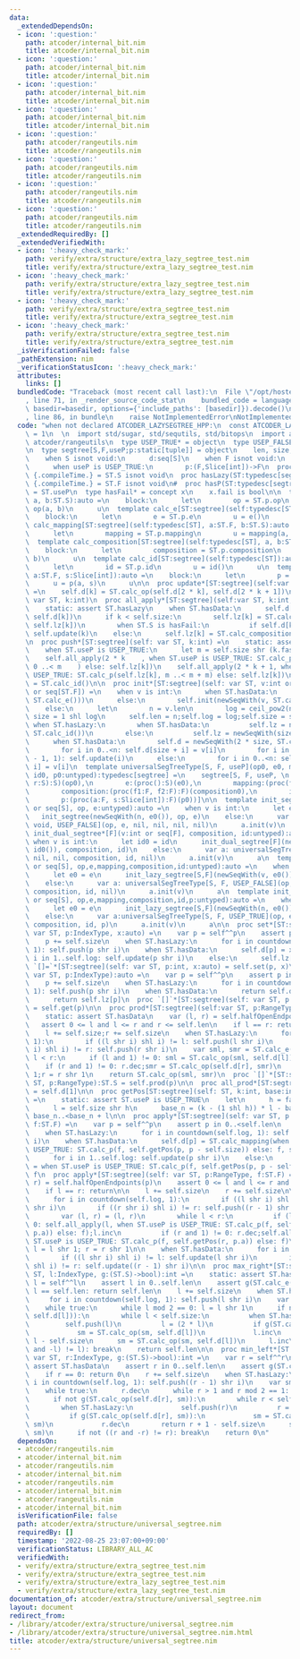 ```yaml
---
data:
  _extendedDependsOn:
  - icon: ':question:'
    path: atcoder/internal_bit.nim
    title: atcoder/internal_bit.nim
  - icon: ':question:'
    path: atcoder/internal_bit.nim
    title: atcoder/internal_bit.nim
  - icon: ':question:'
    path: atcoder/internal_bit.nim
    title: atcoder/internal_bit.nim
  - icon: ':question:'
    path: atcoder/internal_bit.nim
    title: atcoder/internal_bit.nim
  - icon: ':question:'
    path: atcoder/rangeutils.nim
    title: atcoder/rangeutils.nim
  - icon: ':question:'
    path: atcoder/rangeutils.nim
    title: atcoder/rangeutils.nim
  - icon: ':question:'
    path: atcoder/rangeutils.nim
    title: atcoder/rangeutils.nim
  - icon: ':question:'
    path: atcoder/rangeutils.nim
    title: atcoder/rangeutils.nim
  _extendedRequiredBy: []
  _extendedVerifiedWith:
  - icon: ':heavy_check_mark:'
    path: verify/extra/structure/extra_lazy_segtree_test.nim
    title: verify/extra/structure/extra_lazy_segtree_test.nim
  - icon: ':heavy_check_mark:'
    path: verify/extra/structure/extra_lazy_segtree_test.nim
    title: verify/extra/structure/extra_lazy_segtree_test.nim
  - icon: ':heavy_check_mark:'
    path: verify/extra/structure/extra_segtree_test.nim
    title: verify/extra/structure/extra_segtree_test.nim
  - icon: ':heavy_check_mark:'
    path: verify/extra/structure/extra_segtree_test.nim
    title: verify/extra/structure/extra_segtree_test.nim
  _isVerificationFailed: false
  _pathExtension: nim
  _verificationStatusIcon: ':heavy_check_mark:'
  attributes:
    links: []
  bundledCode: "Traceback (most recent call last):\n  File \"/opt/hostedtoolcache/Python/3.10.6/x64/lib/python3.10/site-packages/onlinejudge_verify/documentation/build.py\"\
    , line 71, in _render_source_code_stat\n    bundled_code = language.bundle(stat.path,\
    \ basedir=basedir, options={'include_paths': [basedir]}).decode()\n  File \"/opt/hostedtoolcache/Python/3.10.6/x64/lib/python3.10/site-packages/onlinejudge_verify/languages/nim.py\"\
    , line 86, in bundle\n    raise NotImplementedError\nNotImplementedError\n"
  code: "when not declared ATCODER_LAZYSEGTREE_HPP:\n  const ATCODER_LAZYSEGTREE_HPP*\
    \ = 1\n  \n  import std/sugar, std/sequtils, std/bitops\n  import atcoder/internal_bit,\
    \ atcoder/rangeutils\n  type USEP_TRUE* = object\n  type USEP_FALSE* = object\n\
    \n  type segtree[S,F,useP;p:static[tuple]] = object\n    len, size, log:int\n\
    \    when S isnot void:\n      d:seq[S]\n    when F isnot void:\n      lz:seq[F]\n\
    \      when useP is USEP_TRUE:\n        p:(F,Slice[int])->F\n  proc hasData(ST:typedesc[segtree]):bool\
    \ {.compileTime.} = ST.S isnot void\n  proc hasLazy(ST:typedesc[segtree]):bool\
    \ {.compileTime.} = ST.F isnot void\n#  proc hasP(ST:typedesc[segtree]):bool {.compileTime.}\
    \ = ST.useP\n  type hasFail* = concept x\n    x.fail is bool\n\n  template calc_op[ST:segtree](self:typedesc[ST],\
    \ a, b:ST.S):auto =\n    block:\n      let\n        op = ST.p.op\n        u =\
    \ op(a, b)\n      u\n  template calc_e[ST:segtree](self:typedesc[ST]):auto =\n\
    \    block:\n      let\n        e = ST.p.e\n        u = e()\n      u\n  template\
    \ calc_mapping[ST:segtree](self:typedesc[ST], a:ST.F, b:ST.S):auto =\n    block:\n\
    \      let\n        mapping = ST.p.mapping\n        u = mapping(a, b)\n      u\n\
    \  template calc_composition[ST:segtree](self:typedesc[ST], a, b:ST.F):auto =\n\
    \    block:\n      let\n        composition = ST.p.composition\n        u = composition(a,\
    \ b)\n      u\n  template calc_id[ST:segtree](self:typedesc[ST]):auto =\n    block:\n\
    \      let\n        id = ST.p.id\n        u = id()\n      u\n  template calc_p[ST:segtree](self:typedesc[ST],\
    \ a:ST.F, s:Slice[int]):auto =\n    block:\n      let\n        p = ST.p.p\n  \
    \      u = p(a, s)\n      u\n\n  proc update*[ST:segtree](self:var ST, k:int)\
    \ =\n    self.d[k] = ST.calc_op(self.d[2 * k], self.d[2 * k + 1])\n\n  proc push*[ST:segtree](self:\
    \ var ST, k:int)\n  proc all_apply*[ST:segtree](self:var ST, k:int, f:ST.F) =\n\
    \    static: assert ST.hasLazy\n    when ST.hasData:\n      self.d[k] = ST.calc_mapping(f,\
    \ self.d[k])\n      if k < self.size:\n        self.lz[k] = ST.calc_composition(f,\
    \ self.lz[k])\n        when ST.S is hasFail:\n          if self.d[k].fail: self.push(k);\
    \ self.update(k)\n    else:\n      self.lz[k] = ST.calc_composition(f, self.lz[k])\n\
    \n  proc push*[ST:segtree](self: var ST, k:int) =\n    static: assert ST.hasLazy\n\
    \    when ST.useP is USEP_TRUE:\n      let m = self.size shr (k.fastLog2 + 1)\n\
    \    self.all_apply(2 * k    , when ST.useP is USEP_TRUE: ST.calc_p(self.lz[k],\
    \ 0 ..< m    ) else: self.lz[k])\n    self.all_apply(2 * k + 1, when ST.useP is\
    \ USEP_TRUE: ST.calc_p(self.lz[k], m ..< m + m) else: self.lz[k])\n    self.lz[k]\
    \ = ST.calc_id()\n\n  proc init*[ST:segtree](self: var ST, v:int or seq[ST.S]\
    \ or seq[ST.F]) =\n    when v is int:\n      when ST.hasData:\n        self.init(newSeqWith(v,\
    \ ST.calc_e()))\n      else:\n        self.init(newSeqWith(v, ST.calc_id()))\n\
    \    else:\n      let\n        n = v.len\n        log = ceil_pow2(n)\n       \
    \ size = 1 shl log\n      self.len = n;self.log = log;self.size = size\n     \
    \ when ST.hasLazy:\n        when ST.hasData:\n          self.lz = newSeqWith(size,\
    \ ST.calc_id())\n        else:\n          self.lz = newSeqWith(size * 2, ST.calc_id())\n\
    \      when ST.hasData:\n        self.d = newSeqWith(2 * size, ST.calc_e())\n\
    \        for i in 0..<n: self.d[size + i] = v[i]\n        for i in countdown(size\
    \ - 1, 1): self.update(i)\n      else:\n        for i in 0..<n: self.lz[size +\
    \ i] = v[i]\n  template universalSegTreeType[S, F, useP](op0, e0, mapping0, composition0,\
    \ id0, p0:untyped):typedesc[segtree] =\n    segtree[S, F, useP, \n      (op:(proc(l,\
    \ r:S):S)(op0),\n        e:(proc():S)(e0),\n        mapping:(proc(f:F, s:S):S)(mapping0),\n\
    \        composition:(proc(f1:F, f2:F):F)(composition0),\n        id:(proc():F)(id0),\n\
    \        p:(proc(a:F, s:Slice[int]):F)(p0))]\n\n  template init_segtree*[S](v:int\
    \ or seq[S], op, e:untyped):auto =\n    when v is int:\n      let e0 = e\n   \
    \   init_segtree(newSeqWith(n, e0()), op, e)\n    else:\n      var a: universalSegTreeType[S,\
    \ void, USEP_FALSE](op, e, nil, nil, nil, nil)\n      a.init(v)\n      a\n  template\
    \ init_dual_segtree*[F](v:int or seq[F], composition, id:untyped):auto =\n   \
    \ when v is int:\n      let id0 = id\n      init_dual_segtree[F](newSeqWith(v,\
    \ id0()), composition, id)\n    else:\n      var a: universalSegTreeType[void,F,USEP_FALSE](nil,\
    \ nil, nil, composition, id, nil)\n      a.init(v)\n      a\n  template init_lazy_segtree*[S,F](v:int\
    \ or seq[S], op,e,mapping,composition,id:untyped):auto =\n    when v is int:\n\
    \      let e0 = e\n      init_lazy_segtree[S,F](newSeqWith(v, e0()), op,e,mapping,composition,id)\n\
    \    else:\n      var a: universalSegTreeType[S, F, USEP_FALSE](op, e, mapping,\
    \ composition, id, nil)\n      a.init(v)\n      a\n  template init_lazy_segtree*[S,F](v:int\
    \ or seq[S], op,e,mapping,composition,id,p:untyped):auto =\n    when v is int:\n\
    \      let e0 = e\n      init_lazy_segtree[S,F](newSeqWith(n, e0()), op,e,mapping,composition,id,p)\n\
    \    else:\n      var a:universalSegTreeType[S, F, USEP_TRUE](op, e, mapping,\
    \ composition, id, p)\n      a.init(v)\n      a\n\n  proc set*[ST:segtree](self:\
    \ var ST, p:IndexType, x:auto) =\n    var p = self^^p\n    assert p in 0..<self.len\n\
    \    p += self.size\n    when ST.hasLazy:\n      for i in countdown(self.log,\
    \ 1): self.push(p shr i)\n    when ST.hasData:\n      self.d[p] = x\n      for\
    \ i in 1..self.log: self.update(p shr i)\n    else:\n      self.lz[p] = x\n  proc\
    \ `[]=`*[ST:segtree](self: var ST, p:int, x:auto) = self.set(p, x)\n\n  proc get*[ST:segtree](self:\
    \ var ST, p:IndexType):auto =\n    var p = self^^p\n    assert p in 0..<self.len\n\
    \    p += self.size\n    when ST.hasLazy:\n      for i in countdown(self.log,\
    \ 1): self.push(p shr i)\n    when ST.hasData:\n      return self.d[p]\n    else:\n\
    \      return self.lz[p]\n  proc `[]`*[ST:segtree](self: var ST, p:IndexType):auto\
    \ = self.get(p)\n\n  proc prod*[ST:segtree](self:var ST, p:RangeType):ST.S =\n\
    \    static: assert ST.hasData\n    var (l, r) = self.halfOpenEndpoints(p)\n \
    \   assert 0 <= l and l <= r and r <= self.len\n    if l == r: return ST.calc_e()\n\
    \    l += self.size;r += self.size\n    when ST.hasLazy:\n      for i in countdown(self.log,\
    \ 1):\n        if ((l shr i) shl i) != l: self.push(l shr i)\n        if ((r shr\
    \ i) shl i) != r: self.push(r shr i)\n    var sml, smr = ST.calc_e()\n    while\
    \ l < r:\n      if (l and 1) != 0: sml = ST.calc_op(sml, self.d[l]);l.inc\n  \
    \    if (r and 1) != 0: r.dec;smr = ST.calc_op(self.d[r], smr)\n      l = l shr\
    \ 1;r = r shr 1\n    return ST.calc_op(sml, smr)\n  proc `[]`*[ST:segtree](self:var\
    \ ST, p:RangeType):ST.S = self.prod(p)\n\n  proc all_prod*[ST:segtree](self:ST):auto\
    \ = self.d[1]\n\n  proc getPos[ST:segtree](self: ST, k:int, base:int):Slice[int]\
    \ =\n    static: assert ST.useP is USEP_TRUE\n    let\n      h = fastLog2(k)\n\
    \      l = self.size shr h\n      base_n = (k - (1 shl h)) * l - base\n    return\
    \ base_n..<base_n + l\n\n  proc apply*[ST:segtree](self: var ST, p:IndexType,\
    \ f:ST.F) =\n    var p = self^^p\n    assert p in 0..<self.len\n    p += self.size\n\
    \    when ST.hasLazy:\n      for i in countdown(self.log, 1): self.push(p shr\
    \ i)\n    when ST.hasData:\n      self.d[p] = ST.calc_mapping(when ST.useP is\
    \ USEP_TRUE: ST.calc_p(f, self.getPos(p, p - self.size)) else: f, self.d[p])\n\
    \      for i in 1..self.log: self.update(p shr i)\n    else:\n      self.lz[p]\
    \ = when ST.useP is USEP_TRUE: ST.calc_p(f, self.getPos(p, p - self.size)) else:\
    \ f\n  proc apply*[ST:segtree](self: var ST, p:RangeType, f:ST.F) =\n    var (l,\
    \ r) = self.halfOpenEndpoints(p)\n    assert 0 <= l and l <= r and r <= self.len\n\
    \    if l == r: return\n\n    l += self.size\n    r += self.size\n\n    when ST.hasLazy:\n\
    \      for i in countdown(self.log, 1):\n        if ((l shr i) shl i) != l: self.push(l\
    \ shr i)\n        if ((r shr i) shl i) != r: self.push((r - 1) shr i)\n      block:\n\
    \        var (l, r) = (l, r)\n        while l < r:\n          if (l and 1) !=\
    \ 0: self.all_apply(l, when ST.useP is USEP_TRUE: ST.calc_p(f, self.getPos(l,\
    \ p.a)) else: f);l.inc\n          if (r and 1) != 0: r.dec;self.all_apply(r, when\
    \ ST.useP is USEP_TRUE: ST.calc_p(f, self.getPos(r, p.a)) else: f)\n         \
    \ l = l shr 1; r = r shr 1\n\n    when ST.hasData:\n      for i in 1..self.log:\n\
    \        if ((l shr i) shl i) != l: self.update(l shr i)\n        if ((r shr i)\
    \ shl i) != r: self.update((r - 1) shr i)\n\n  proc max_right*[ST:segtree](self:var\
    \ ST, l:IndexType, g:(ST.S)->bool):int =\n    static: assert ST.hasData\n    var\
    \ l = self^^l\n    assert l in 0..self.len\n    assert g(ST.calc_e())\n    if\
    \ l == self.len: return self.len\n    l += self.size\n    when ST.hasLazy:\n \
    \     for i in countdown(self.log, 1): self.push(l shr i)\n    var sm = ST.calc_e()\n\
    \    while true:\n      while l mod 2 == 0: l = l shr 1\n      if not g(ST.calc_op(sm,\
    \ self.d[l])):\n        while l < self.size:\n          when ST.hasLazy:\n   \
    \         self.push(l)\n          l = (2 * l)\n          if g(ST.calc_op(sm, self.d[l])):\n\
    \            sm = ST.calc_op(sm, self.d[l])\n            l.inc\n        return\
    \ l - self.size\n      sm = ST.calc_op(sm, self.d[l])\n      l.inc\n      if not((l\
    \ and -l) != l): break\n    return self.len\n\n  proc min_left*[ST:segtree](self:\
    \ var ST, r:IndexType, g:(ST.S)->bool):int =\n    var r = self^^r\n    static:\
    \ assert ST.hasData\n    assert r in 0..self.len\n    assert g(ST.calc_e())\n\
    \    if r == 0: return 0\n    r += self.size\n    when ST.hasLazy:\n      for\
    \ i in countdown(self.log, 1): self.push((r - 1) shr i)\n    var sm = ST.calc_e()\n\
    \    while true:\n      r.dec\n      while r > 1 and r mod 2 == 1: r = r shr 1\n\
    \      if not g(ST.calc_op(self.d[r], sm)):\n        while r < self.size:\n  \
    \        when ST.hasLazy:\n            self.push(r)\n          r = (2 * r + 1)\n\
    \          if g(ST.calc_op(self.d[r], sm)):\n            sm = ST.calc_op(self.d[r],\
    \ sm)\n            r.dec\n        return r + 1 - self.size\n      sm = ST.calc_op(self.d[r],\
    \ sm)\n      if not ((r and -r) != r): break\n    return 0\n"
  dependsOn:
  - atcoder/rangeutils.nim
  - atcoder/internal_bit.nim
  - atcoder/rangeutils.nim
  - atcoder/internal_bit.nim
  - atcoder/rangeutils.nim
  - atcoder/internal_bit.nim
  - atcoder/rangeutils.nim
  - atcoder/internal_bit.nim
  isVerificationFile: false
  path: atcoder/extra/structure/universal_segtree.nim
  requiredBy: []
  timestamp: '2022-08-25 23:07:00+09:00'
  verificationStatus: LIBRARY_ALL_AC
  verifiedWith:
  - verify/extra/structure/extra_segtree_test.nim
  - verify/extra/structure/extra_segtree_test.nim
  - verify/extra/structure/extra_lazy_segtree_test.nim
  - verify/extra/structure/extra_lazy_segtree_test.nim
documentation_of: atcoder/extra/structure/universal_segtree.nim
layout: document
redirect_from:
- /library/atcoder/extra/structure/universal_segtree.nim
- /library/atcoder/extra/structure/universal_segtree.nim.html
title: atcoder/extra/structure/universal_segtree.nim
---
```

